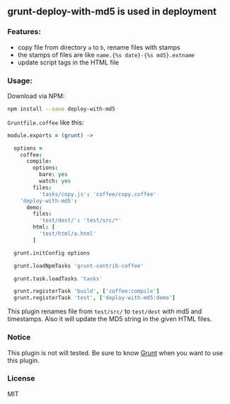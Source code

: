 
grunt-deploy-with-md5 is used in deployment
------

### Features:

* copy file from directory `a` to `b`, rename files with stamps
* the stamps of files are like `name.{%s date}-{%s md5}.extname`
* update script tags in the HTML file

### Usage:

Download via NPM:

```bash
npm install --save deploy-with-md5
```

`Gruntfile.coffee` like this:

```coffee
module.exports = (grunt) ->

  options =
    coffee:
      compile:
        options:
          bare: yes
          watch: yes
        files:
          'tasks/copy.js': 'coffee/copy.coffee'
    'deploy-with-md5':
      demo:
        files:
          'test/dest/': 'test/src/*'
        html: [
          'test/html/a.html'
        ]

  grunt.initConfig options

  grunt.loadNpmTasks 'grunt-contrib-coffee'

  grunt.task.loadTasks 'tasks'

  grunt.registerTask 'build', ['coffee:compile']
  grunt.registerTask 'test', ['deploy-with-md5:demo']
```

This plugin renames file from `test/src/` to `test/dest` with md5 and timestamps.
Also it will update the MD5 string in the given HTML files.

### Notice

This plugin is not will tested.
Be sure to know [Grunt][wiki] when you want to use this plugin.

[wiki]: https://github.com/gruntjs/grunt/wiki

### License

MIT